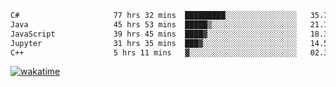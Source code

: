 <!--START_SECTION:waka-->

```txt
C#                     77 hrs 32 mins  █████████░░░░░░░░░░░░░░░░   35.72 %
Java                   45 hrs 53 mins  █████▒░░░░░░░░░░░░░░░░░░░   21.14 %
JavaScript             39 hrs 45 mins  ████▓░░░░░░░░░░░░░░░░░░░░   18.32 %
Jupyter                31 hrs 35 mins  ███▓░░░░░░░░░░░░░░░░░░░░░   14.56 %
C++                    5 hrs 11 mins   ▓░░░░░░░░░░░░░░░░░░░░░░░░   02.39 %
```

<!--END_SECTION:waka-->
[![wakatime](https://wakatime.com/badge/user/6c2f442e-41b4-42e3-bc06-d5d8203ad1da.svg)](https://wakatime.com/@6c2f442e-41b4-42e3-bc06-d5d8203ad1da)
